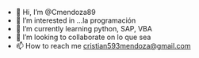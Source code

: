 - 👋 Hi, I’m @Cmendoza89
- 👀 I’m interested in ...la programación
- 🌱 I’m currently learning  python, SAP, VBA
- 💞️ I’m looking to collaborate on  lo que sea
- 📫 How to reach me cristian593mendoza@gmail.com

<!---
Cmendoza89/Cmendoza89 is a ✨ special ✨ repository because its `README.md` (this file) appears on your GitHub profile.
You can click the Preview link to take a look at your changes.
--->
